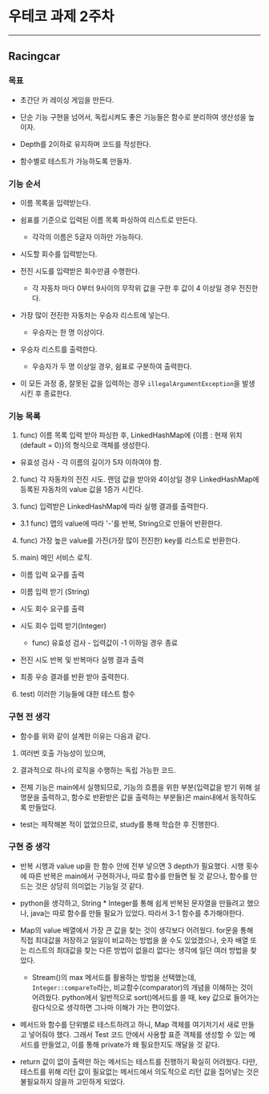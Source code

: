 # 우테코 과제 2주차

---

## Racingcar

### 목표

- 초간단 카 레이싱 게임을 만든다.

- 단순 기능 구현을 넘어서, 독립시켜도 좋은 기능들은 함수로 분리하여 생산성을 높이자.

- Depth를 2이하로 유지하며 코드를 작성한다.

- 함수별로 테스트가 가능하도록 만들자.

### 기능 순서

- 이름 목록을 입력받는다.

- 쉼표를 기준으로 입력된 이름 목록 파싱하여 리스트로 만든다.

  - 각각의 이름은 5글자 이하만 가능하다.

- 시도할 회수를 입력받는다.

- 전진 시도를 입력받은 회수만큼 수행한다.

  - 각 자동차 마다 0부터 9사이의 무작위 값을 구한 후 값이 4 이상일 경우 전진한다.

- 가장 많이 전진한 자동차는 우승자 리스트에 넣는다.

  - 우승자는 한 명 이상이다.

- 우승자 리스트를 출력한다.

  - 우승자가 두 명 이상일 경우, 쉼표로 구분하여 출력한다.

- 이 모든 과정 중, 잘못된 값을 입력하는 경우 `illegalArgumentException`을 발생시킨 후 종료한다.

### 기능 목록

1. func) 이름 목록 입력 받아 파싱한 후, LinkedHashMap에 {이름 : 현재 위치(default = 0)}의 형식으로 객체를 생성한다.

- 유효성 검사 - 각 이름의 길이가 5자 이하여야 함.

2. func) 각 자동차의 전진 시도. 랜덤 값을 받아와 4이상일 경우 LinkedHashMap에 등록된 자동차의 value 값을 1증가 시킨다.

3. func) 입력받은 LinkedHashMap에 따라 실행 결과를 출력한다.

- 3.1 func) 맵의 value에 따라 '-'를 반복, String으로 만들어 반환한다.

4. func) 가장 높은 value를 가진(가장 많이 전진한) key를 리스트로 반환한다.

5. main) 메인 서비스 로직.

- 이름 입력 요구를 출력

- 이름 입력 받기 (String)

- 시도 회수 요구를 출력

- 시도 회수 입력 받기(Integer)

  - func) 유효성 검사 - 입력값이 -1 이하일 경우 종료

- 전진 시도 반복 및 반복마다 실행 결과 출력

- 최종 우승 결과를 반환 받아 출력한다.

6. test) 이러한 기능들에 대한 테스트 함수

### 구현 전 생각

- 함수를 위와 같이 설계한 이유는 다음과 같다.

1. 여러번 호출 가능성이 있으며,

2. 결과적으로 하나의 로직을 수행하는 독립 가능한 코드.

- 전체 기능은 main에서 실행되므로, 기능의 흐름을 위한 부분(입력값을 받기 위해 설명문을 출력하고, 함수로 반환받은 값을 출력하는 부분들)은 main내에서 동작하도록 만들었다.

- test는 제작해본 적이 없었으므로, study를 통해 학습한 후 진행한다.

### 구현 중 생각

- 반복 시행과 value up을 한 함수 안에 전부 넣으면 3 depth가 필요했다. 시행 횟수에 따른 반복은 main에서 구현하거나, 따로 함수를 만들면 될 것 같으나, 함수를 만드는 것은 상당히 의미없는 기능일 것 같다.

- python을 생각하고, String \* Integer를 통해 쉽게 반복된 문자열을 만들려고 했으나, java는 따로 함수를 만들 필요가 있었다. 따라서 3-1 함수를 추가해야한다.

- Map의 value 배열에서 가장 큰 값을 찾는 것이 생각보다 어려웠다. for문을 통해 직접 최대값을 저장하고 일일이 비교하는 방법을 쓸 수도 있었겠으나, 숫자 배열 또는 리스트의 최대값을 찾는 다른 방법이 없을리 없다는 생각에 일단 여러 방법을 찾았다.

  - Stream()의 max 메서드를 활용하는 방법을 선택했는데, `Integer::compareTo`라는, 비교함수(comparator)의 개념을 이해하는 것이 어려웠다. python에서 일반적으로 sort()메서드를 쓸 때, key 값으로 들어가는 람다식으로 생각하면 그나마 이해가 가는 편이었다.

- 메서드와 함수를 단위별로 테스트하려고 하니, Map 객체를 여기저기서 새로 만들고 넣어줘야 했다. 그래서 Test 코드 안에서 사용할 표준 객체를 생성할 수 있는 메서드를 만들었고, 이를 통해 private가 왜 필요한지도 깨달을 것 같다.

- return 값이 없이 출력만 하는 메서드는 테스트를 진행하기 확실히 어려웠다. 다만, 테스트를 위해 리턴 값이 필요없는 메서드에서 의도적으로 리턴 값을 집어넣는 것은 불필요하지 않을까 고민하게 되었다.

